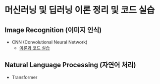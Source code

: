 # 머신러닝 및 딥러닝 이론 정리 및 코드 실습

## Image Recognition (이미지 인식)
- CNN (Convolutional Neural Network)
  - [이론과 코드 실습](https://github.com/JKyeob/deeplearning_study_practice/blob/main/Image_CNN.ipynb)

## Natural Language Processing (자연어 처리)
- Transformer
